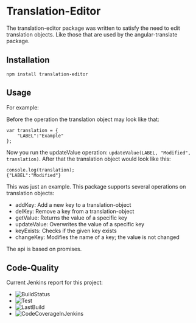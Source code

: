 # Translation-Editor

The translation-editor package was written to satisfy the need to edit translation objects.
Like those that are used by the angular-translate package.

Installation
------------

```
npm install translation-editor
```

Usage
----------

For example:

Before the operation the translation object may look like that:
```
var translation = {
    "LABEL":"Example"
};
```
Now you run the updateValue operation: 
```updateValue(LABEL, "Modified", translation)```.
After that the translation object would look like this:
```
console.log(translation);
{"LABEL":"Modified"}
```

This was just an example. This package supports several operations on translation objects:

- addKey: Add a new key to a translation-object
- delKey: Remove a key from a translation-object
- getValue: Returns the value of a specific key
- updateValue: Overwrites the value of a specific key
- keyExists: Checks if the given key exists
- changeKey: Modifies the name of a key; the value is not changed

The api is based on promises.

Code-Quality
---------------

Current Jenkins report for this project:
- ![BuildStatus](http://jenkins.tomm-apps.de/buildStatus/icon?job=translation-editor)
- ![Test](http://jenkins.tomm-apps.de:3434/badge/translation-editor/test)
- ![LastBuild](http://jenkins.tomm-apps.de:3434/badge/translation-editor/lastbuild)
- ![CodeCoverageInJenkins](http://jenkins.tomm-apps.de:3434/badge/translation-editor/coverage)
